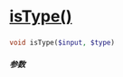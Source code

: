 [isType()](http://twinh.github.com/widget/api/isType)
=====================================================



### 
```php
void isType($input, $type)
```

##### 参数

